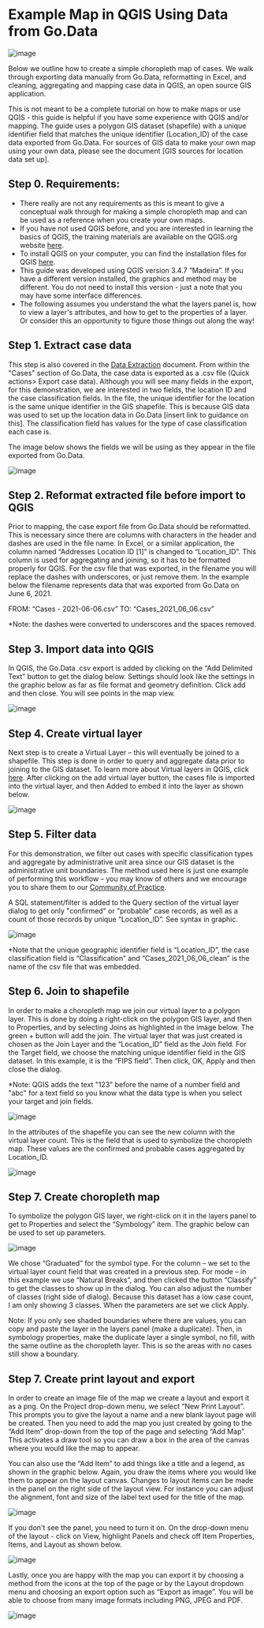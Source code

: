 # Example Map in QGIS Using Data from Go.Data

![image](https://user-images.githubusercontent.com/19505814/122239678-21581d00-ce8f-11eb-8b3e-5a9bfdcd7649.png)

Below we outline how to create a simple choropleth map of cases. We walk through exporting data manually from Go.Data, reformatting in Excel, and cleaning, aggregating and mapping case data in QGIS, an open source GIS application.

This is not meant to be a complete tutorial on how to make maps or use QGIS - this guide is helpful if you have some experience with QGIS and/or mapping. The guide uses a polygon GIS dataset (shapefile) with a unique identifier field that matches the unique identifier (Location_ID) of the case data exported from Go.Data. For sources of GIS data to make your own map using your own data, please see the document [GIS sources for location data set up].

## Step 0. Requirements:
- There really are not any requirements as this is meant to give a conceptual walk through for making a simple choropleth map and can be used as a reference when you create your own maps. 
- If you have not used QGIS before, and you are interested in learning the basics of QGIS, the training materials are available on the QGIS.org website [here](https://qgis.org/en/site/forusers/trainingmaterial/index.html). 
- To install QGIS on your computer, you can find the installation files for QGIS [here](https://qgis.org/en/site/forusers/download.html). 
- This guide was developed using QGIS version 3.4.7 “Madeira”. If you have a different version installed, the graphics and method may be different. You do not need to install this version - just a note that you may have some interface differences.
- The following assumes you understand the what the layers panel is, how to view a layer's attributes, and how to get to the properties of a layer. Or consider this an opportunity to figure those things out along the way!

## Step 1. Extract case data
This step is also covered in the [Data Extraction](https://worldhealthorganization.github.io/godata/data-extraction/) document. From within the "Cases" section of Go.Data, the case data is exported as a .csv file (Quick actions> Export case data). Although you will see many fields in the export, for this demonstration, we are interested in two fields, the location ID and the case classification fields. In the file, the unique identifier for the location is the same unique identifier in the GIS shapefile. This is because GIS data was used to set up the location data in Go.Data [insert link to guidance on this]. The classification field has values for the type of case classification each case is.

The image below shows the fields we will be using as they appear in the file exported from Go.Data.

![image](https://user-images.githubusercontent.com/19505814/122994010-f92c5a80-d375-11eb-9ce6-8929a70a1da6.png)


## Step 2. Reformat extracted file before import to QGIS 
Prior to mapping, the case export file from Go.Data should be reformatted. This is necessary since there are columns with characters in the header and dashes are used in the file name. In Excel, or a similar application, the column named “Addresses Location ID [1]” is changed to “Location_ID”. This column is used for aggregating and joining, so it has to be formatted properly for QGIS. For the csv file that was exported, in the filename you will replace the dashes with underscores, or just remove them. In the example below the filename represents data that was exported from Go.Data on June 6, 2021.

FROM: “Cases - 2021-06-06.csv”
TO: “Cases_2021_06_06.csv”

*Note: the dashes were converted to underscores and the spaces removed.

## Step 3. Import data into QGIS
In QGIS, the Go.Data .csv export is added by clicking on the “Add Delimited Text” button to get the dialog below. Settings should look like the settings in the graphic below as far as file format and geometry definition. Click add and then close. You will see points in the map view.

![image](https://user-images.githubusercontent.com/19505814/122250195-7566ff80-ce97-11eb-8b96-bca5e1eed015.png)

## Step 4. Create virtual layer
Next step is to create a Virtual Layer – this will eventually be joined to a shapefile. This step is done in order to query and aggregate data prior to joining to the GIS dataset. To learn more about Virtual layers in QGIS, click [here](https://docs.qgis.org/3.16/en/docs/user_manual/managing_data_source/create_layers.html?highlight=virtual#creating-virtual-layers). After clicking on the add virtual layer button, the cases file is imported into the virtual layer, and then Added to embed it into the layer as shown below. 

![image](https://user-images.githubusercontent.com/19505814/122294900-8c711600-cec6-11eb-88e1-8fd1cc62d113.png)



## Step 5. Filter data
For this demonstration, we filter out cases with specific classification types and aggregate by administrative unit area since our GIS dataset is the administrative unit boundaries. The method used here is just one example of performing this workflow – you may know of others and we encourage you to share them to our [Community of Practice](https://community-godata.who.int/login). 

A SQL statement/filter is added to the Query section of the virtual layer dialog to get only "confirmed" or "probable" case records, as well as a count of those records by unique “Location_ID”. See syntax in graphic. 

![image](https://user-images.githubusercontent.com/19505814/122295207-ef62ad00-cec6-11eb-94de-8e856275a929.png)

*Note that the unique geographic identifier field is “Location_ID”, the case classification field is “Classification” and “Cases_2021_06_06_clean” is the name of the csv file that was embedded. 

## Step 6. Join to shapefile
In order to make a choropleth map we join our virtual layer to a polygon layer. This is done by doing a right-click on the polygon GIS layer, and then to Properties, and by selecting Joins as highlighted in the image below. The green + button will add the join. The virtual layer that was just created is chosen as the Join Layer and the “Location_ID” field as the Join field. For the Target field, we choose the matching unique identifier field in the GIS dataset. In this example, it is the “FIPS field”. Then click, OK, Apply and then close the dialog. 

*Note: QGIS adds the text "123" before the name of a number field and "abc" for a text field so you know what the data type is when you select your target and join fields.

![image](https://user-images.githubusercontent.com/19505814/122295775-a0694780-cec7-11eb-9a18-a8cbbe9b29bc.png)

In the attributes of the shapefile you can see the new column with the virtual layer count. This is the field that is used to symbolize the choropleth map. These values are the confirmed and probable cases aggregated by Location_ID.

![image](https://user-images.githubusercontent.com/19505814/122296031-eb835a80-cec7-11eb-96fd-989c510fc97e.png)

## Step 7. Create choropleth map
To symbolize the polygon GIS layer, we right-click on it in the layers panel to get to Properties and select the “Symbology” item. The graphic below can be used to set up parameters. 

![image](https://user-images.githubusercontent.com/19505814/122296311-41580280-cec8-11eb-8603-20f08b0a454b.png)

We chose “Graduated” for the symbol type. For the column – we set to the virtual layer count field that was created in a previous step. For mode – in this example we use “Natural Breaks”, and then clicked the button “Classify” to get the classes to show up in the dialog. You can also adjust the number of classes (right side of dialog). Because this dataset has a low case count, I am only showing 3 classes. When the parameters are set we click Apply.

Note: If you only see shaded boundaries where there are values, you can copy and paste the layer in the layers panel (make a duplicate). Then, in symbology properties, make the duplicate layer a single symbol, no fill, with the same outline as the choropleth layer. This is so the areas with no cases still show a boundary.

## Step 7. Create print layout and export
In order to create an image file of the map we create a layout and export it as a png. On the Project drop-down menu, we select “New Print Layout”. This prompts you to give the layout a name and a new blank layout page will be created. Then you need to add the map you just created by going to the “Add Item” drop-down from the top of the page and selecting “Add Map”. This activates a draw tool so you can draw a box in the area of the canvas where you would like the map to appear. 

You can also use the “Add Item” to add things like a title and a legend, as shown in the graphic below. Again, you draw the items where you would like them to appear on the layout canvas. Changes to layout items can be made in the panel on the right side of the layout view. For instance you can adjust the alignment, font and size of the label text used for the title of the map. 

![image](https://user-images.githubusercontent.com/19505814/122999043-c5543380-d37b-11eb-8fb9-ef938d85cf3c.png)

If you don't see the panel, you need to turn it on. On the drop-down menu of the layout - click on View, highlight Panels and check off Item Properties, Items, and Layout as shown below.

![image](https://user-images.githubusercontent.com/19505814/122998561-3515ee80-d37b-11eb-9b89-69ffc5981afd.png)

Lastly, once you are happy with the map you can export it by choosing a method from the icons at the top of the page or by the Layout dropdown menu and choosing an export option such as “Export as image”. You will be able to choose from many image formats including PNG, JPEG and PDF.

![image](https://user-images.githubusercontent.com/19505814/122999636-85418080-d37c-11eb-8dfe-8bde2fba2ea5.png)


